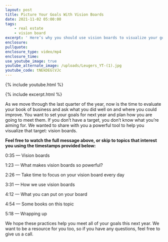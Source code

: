 ```yaml
---
layout: post
title: Picture Your Goals With Vision Boards
date: 2021-11-02 05:00:00
tags:
    - real estate
    - vision board
excerpt: ' Here’s why you should use vision boards to visualize your goals.'
enclosure:
pullquote:
enclosure_type: video/mp4
enclosure_time:
use_youtube_image: true
youtube_alternate_image: /uploads/Leugers_YT-(1).jpg
youtube_code: tNEkDEGlVJc
---
```

{% include youtube.html %}

{% include excerpt.html %}

As we move through the last quarter of the year, now is the time to evaluate your book of business and ask what you did well on and where you could improve. You want to set your goals for next year and plan how you are going to meet them. If you don’t have a target, you don’t know what you’re aiming for. We wanted to share with you a powerful tool to help you visualize that target: vision boards.

**Feel free to watch the full message above, or skip to topics that interest you using the timestamps provided below:**

0:35 — Vision boards

1:23 — What makes vision boards so powerful?

2:26 — Take time to focus on your vision board every day

3:31 — How we use vision boards

4:12 — What you can put on your board

4:54 — Some books on this topic

5:18 — Wrapping up

We hope these practices help you meet all of your goals this next year. We want to be a resource for you too, so if you have any questions, feel free to give us a call.
